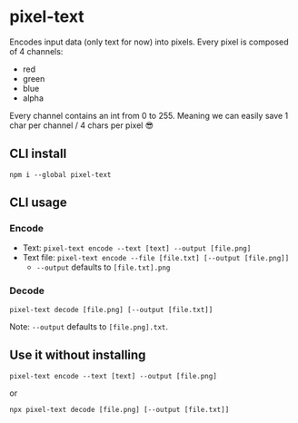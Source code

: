 # pixel-text

Encodes input data (only text for now) into pixels.
Every pixel is composed of 4 channels:

- red
- green
- blue
- alpha

Every channel contains an int from 0 to 255.
Meaning we can easily save 1 char per channel / 4 chars per pixel 😎

## CLI install

`npm i --global pixel-text`

## CLI usage

### Encode

- Text: `pixel-text encode --text [text] --output [file.png]`
- Text file: `pixel-text encode --file [file.txt] [--output [file.png]]`
  - `--output` defaults to `[file.txt].png`

### Decode

`pixel-text decode [file.png] [--output [file.txt]]`

Note: `--output` defaults to `[file.png].txt`.

## Use it without installing

`pixel-text encode --text [text] --output [file.png]`

or

`npx pixel-text decode [file.png] [--output [file.txt]]`
